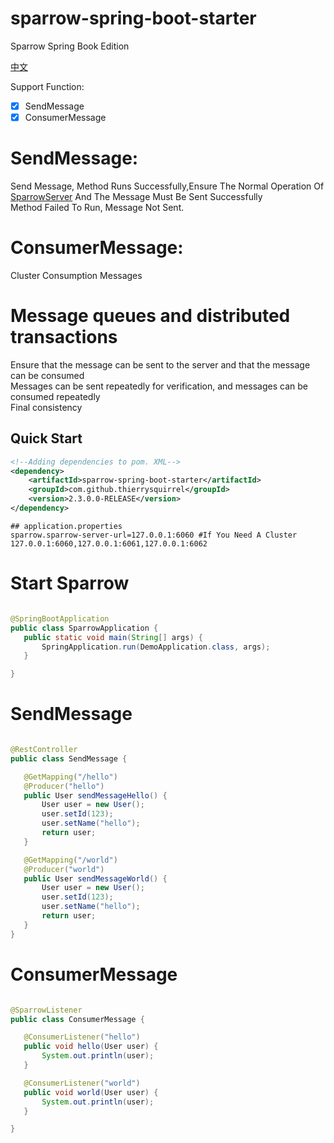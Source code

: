 # sparrow-spring-boot-starter

Sparrow Spring Book Edition

[中文](./README_zh_CN.md)

Support Function:

- [x] SendMessage
- [x] ConsumerMessage

# SendMessage:

Send Message, Method Runs Successfully,Ensure The Normal Operation
Of [SparrowServer](https://github.com/ThierrySquirrel/sparrow-server-spring-boot-starter) And The Message Must Be Sent
Successfully                                                                                                                                                  
Method Failed To Run, Message Not Sent.

# ConsumerMessage:

Cluster Consumption Messages  

# Message queues and distributed transactions

Ensure that the message can be sent to the server and that the message can be consumed  
Messages can be sent repeatedly for verification, and messages can be consumed repeatedly  
Final consistency  

## Quick Start

```xml
<!--Adding dependencies to pom. XML-->
<dependency>
    <artifactId>sparrow-spring-boot-starter</artifactId>
    <groupId>com.github.thierrysquirrel</groupId>
    <version>2.3.0.0-RELEASE</version>
</dependency>
``` 

 ```properties
 ## application.properties
sparrow.sparrow-server-url=127.0.0.1:6060 #If You Need A Cluster 127.0.0.1:6060,127.0.0.1:6061,127.0.0.1:6062
 ```  

# Start Sparrow

 ```java

@SpringBootApplication
public class SparrowApplication {
	public static void main(String[] args) {
		SpringApplication.run(DemoApplication.class, args);
	}

}
 ```

# SendMessage

 ```java

@RestController
public class SendMessage {

	@GetMapping("/hello")
	@Producer("hello")
	public User sendMessageHello() {
		User user = new User();
		user.setId(123);
		user.setName("hello");
		return user;
	}

	@GetMapping("/world")
	@Producer("world")
	public User sendMessageWorld() {
		User user = new User();
		user.setId(123);
		user.setName("hello");
		return user;
	}
}

```

# ConsumerMessage

 ```java

@SparrowListener
public class ConsumerMessage {

	@ConsumerListener("hello")
	public void hello(User user) {
		System.out.println(user);
	}

	@ConsumerListener("world")
	public void world(User user) {
		System.out.println(user);
	}

}
 ```
 
 
